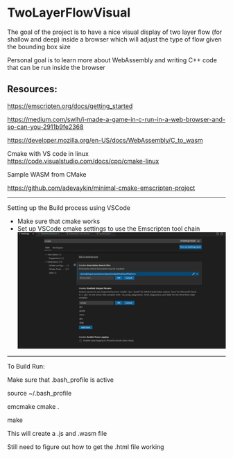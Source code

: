 # TwoLayerFlowVisual


The goal of the project is to have a nice visual display of
two layer flow (for shallow and deep) inside a browser
which will adjust the type of flow given the bounding box size


Personal goal is to learn more about WebAssembly and writing
C++ code that can be run inside the browser



Resources:
--------------

https://emscripten.org/docs/getting_started

https://medium.com/swlh/i-made-a-game-in-c-run-in-a-web-browser-and-so-can-you-2911b9fe2368

https://developer.mozilla.org/en-US/docs/WebAssembly/C_to_wasm


Cmake with VS code in linux
https://code.visualstudio.com/docs/cpp/cmake-linux


Sample WASM from CMake 

https://github.com/adevaykin/minimal-cmake-emscripten-project


------------
Setting up the Build process using VSCode
- Make sure that cmake works
- Set up VSCode cmake settings to use the Emscripten tool chain
![Screenshot](README_Images/VSCodeEMScripten.png)

-------------
To Build
Run: 

Make sure that .bash_profile is active

source ~/.bash_profile


emcmake cmake . 

make

This will create a .js and .wasm file

Still need to figure out how to get the .html file working

